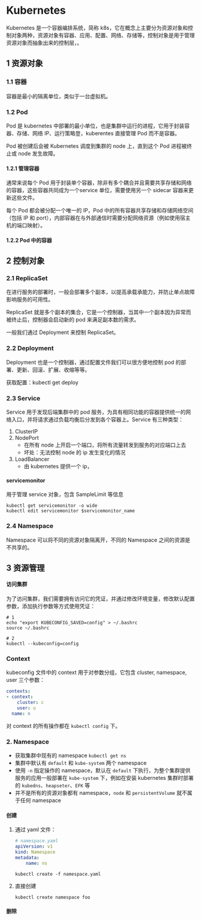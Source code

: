 # Kubernetes

Kubernetes 是一个容器编排系统，简称 k8s，它在概念上主要分为资源对象和控制对象两种，资源对象有容器、应用、配置、网络、存储等，控制对象是用于管理资源对象而抽象出来的控制层，。

## 1 资源对象

### 1.1 容器

容器是最小的隔离单位，类似于一台虚拟机。

### 1.2 Pod

Pod 是 kubernetes 中部署的最小单位，也是集群中运行的进程，它用于封装容器、存储、网络 IP、运行策略登，kuberentes 直接管理 Pod 而不是容器。

Pod 被创建后会被 Kubernetes 调度到集群的 node 上，直到这个 Pod 进程被终止或 node 发生故障。

#### 1.2.1 管理容器

通常来说每个 Pod 用于封装单个容器，除非有多个耦合并且需要共享存储和网络的容器，这些容器共同成为一个service 单位，需要使用另一个 sidecar 容器来更新这些文件。

每个 Pod 都会被分配一个唯一的 IP，Pod 中的所有容器共享存储和存储网络空间（包括 IP 和 port），内部容器在与外部通信时需要分配网络资源（例如使用宿主机的端口映射）。

#### 1.2.2 Pod 中的容器

## 2 控制对象

### 2.1 ReplicaSet

在进行服务的部署时，一般会部署多个副本，以提高承载承能力，并防止单点故障影响服务的可用性。

ReplicaSet 就是多个副本的集合，它是一个控制器，当其中一个副本因为异常而被终止后，控制器会启动新的 pod 来满足副本数的需求。

一般我们通过 Deployment 来控制 ReplicaSet。

### 2.2 Deployment

Deployment 也是一个控制器，通过配置文件我们可以很方便地控制 pod 的部署、更新、回滚、扩展、收缩等等。

获取配置：kubectl get deploy

### 2.3 Service

Service 用于发现后端集群中的 pod 服务，为具有相同功能的容器提供统一的网络入口，并将请求通过负载均衡后分发到各个容器上。Service 有三种类型：

1. ClusterIP
2. NodePort
   - 在所有 node 上开启一个端口，将所有流量转发到服务的对应端口上去
   - 坏处：无法控制 node 的 ip 发生变化的情况
3. LoadBalancer
   - 由 kubernetes 提供一个 ip，

#### servicemonitor

用于管理 service 对象，包含 SampleLimit 等信息

```shell
kubectl get servicemonitor -o wide
kubectl edit servicemonitor $servicemonitor_name
```



### 2.4 Namespace

Namespace 可以将不同的资源对象隔离开，不同的 Namespace 之间的资源是不共享的。







## 3 资源管理

#### 访问集群

为了访问集群，我们需要拥有访问它的凭证，并通过修改环境变量，修改默认配置参数，添加执行参数等方式使用凭证：

```shell
# 1
echo "export KUBECONFIG_SAVED=config" > ~/.bashrc
source ~/.bashrc

# 2
kubectl --kubeconfig=config
```





### Context

kubeconfig 文件中的 context 用于对参数分组，它包含 cluster, namespace, user 三个参数：

```yaml
contexts:
- context:
    cluster: c
    user: u
  name: n
```

对 context 的所有操作都在 `kubectl config` 下。

### 2. Namespace

- 获取集群中现有的 namespace `kubectl get ns`
- 集群中默认有 `default` 和 `kube-system` 两个 namespace
- 使用 `-n` 指定操作的 namespace，默认在 `default` 下执行，为整个集群提供服务的应用一般部署在 `kube-system` 下，例如在安装 kubernetes 集群时部署的 `kubedns`、`heapseter`、`EFK` 等
- 并不是所有的资源对象都有 namespace，`node` 和 `persistentVolume` 就不属于任何 namespace

#### 创建

1. 通过 yaml 文件：

   ```yaml
   # namespace.yaml
   apiVersion: v1
   kind: Namespace
   metadata:
       name: ns
   ```

   

   ```shell
   kubectl create -f namespace.yaml
   ```

2. 直接创建

   ```shell
   kubectl create namespace foo
   ```

#### 删除



























